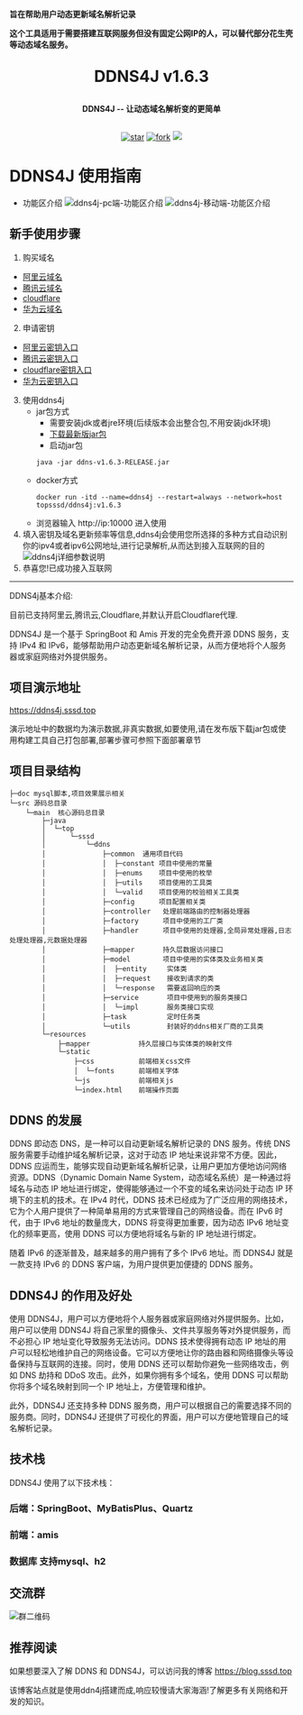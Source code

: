 **旨在帮助用户动态更新域名解析记录**

**这个工具适用于需要搭建互联网服务但没有固定公网IP的人，可以替代部分花生壳等动态域名服务。**

<h1 align="center" style="margin: 30px 0 30px; font-weight: bold;">DDNS4J v1.6.3</h1>
<h4 align="center" style="margin: 30px 0 30px; font-weight: bold;">DDNS4J -- 让动态域名解析变的更简单</h4>

<p align="center">
<a href='https://gitee.com/Xsssd/ddns4j/stargazers'><img src='https://gitee.com/Xsssd/ddns4j/badge/star.svg?theme=dark' alt='star'></img></a>
<a href='https://gitee.com/Xsssd/ddns4j/members'><img src='https://gitee.com/Xsssd/ddns4j/badge/fork.svg?theme=dark' alt='fork'></img></a>
<a href='https://img.shields.io/badge/license-apache-blue'><img src='https://img.shields.io/badge/license-apache-blue'></img></a>
</p>


# DDNS4J 使用指南
- 功能区介绍
![ddns4j-pc端-功能区介绍](./doc/ddns4j-web端-功能区介绍.png "ddns4j-web端-功能区介绍.png")
![ddns4j-移动端-功能区介绍](./doc/ddns4j-移动端-功能区介绍.png "ddns4j-移动端-功能区介绍.png")

## 新手使用步骤
1. 购买域名
 - [阿里云域名](https://wanwang.aliyun.com/domain)
 - [腾讯云域名](https://dnspod.cloud.tencent.com/)
 - [cloudflare](https://www.cloudflare.com/zh-cn/products/registrar/)
 - [华为云域名](https://www.huaweicloud.com/product/domain.html)
2. 申请密钥
  - [阿里云密钥入口](https://ram.console.aliyun.com/manage/ak)
  - [腾讯云密钥入口](https://console.dnspod.cn/account/token/apikey)
  - [cloudflare密钥入口](https://dash.cloudflare.com/profile/api-tokens)
  - [华为云密钥入口](https://console.huaweicloud.com/iam/)
3. 使用ddns4j
   - jar包方式
      - 需要安装jdk或者jre环境(后续版本会出整合包,不用安装jdk环境)
      - [下载最新版jar包](https://gitee.com/Xsssd/ddns4j/releases)
      - 启动jar包
     ```
     java -jar ddns-v1.6.3-RELEASE.jar
     ```
   - docker方式
     ```
     docker run -itd --name=ddns4j --restart=always --network=host  topsssd/ddns4j:v1.6.3
     ```
   - 浏览器输入 http://ip:10000 进入使用
4. 填入密钥及域名更新频率等信息,ddns4j会使用您所选择的多种方式自动识别你的ipv4或者ipv6公网地址,进行记录解析,从而达到接入互联网的目的
   ![ddns4j详细参数说明](./doc/ddns4j-详细参数说明.png "ddns4j详细参数说明")
5. 恭喜您!已成功接入互联网

****

DDNS4j基本介绍:

目前已支持阿里云,腾讯云,Cloudflare,并默认开启Cloudflare代理.

DDNS4J 是一个基于 SpringBoot 和 Amis 开发的完全免费开源 DDNS 服务，支持 IPv4 和 IPv6，能够帮助用户动态更新域名解析记录，从而方便地将个人服务器或家庭网络对外提供服务。

## 项目演示地址

https://ddns4j.sssd.top

演示地址中的数据均为演示数据,非真实数据,如要使用,请在发布版下载jar包或使用构建工具自己打包部署,部署步骤可参照下面部署章节

## 项目目录结构
```
├─doc mysql脚本,项目效果展示相关
└─src 源码总目录
    └─main  核心源码总目录
        ├─java  
        │  └─top
        │      └─sssd
        │          └─ddns
        │              ├─common  通用项目代码
        │              │  ├─constant 项目中使用的常量
        │              │  ├─enums    项目中使用的枚举
        │              │  ├─utils    项目使用的工具类
        │              │  └─valid    项目使用的校验相关工具类
        │              ├─config      项目配置相关类
        │              ├─controller   处理前端路由的控制器处理器
        │              ├─factory      项目中使用的工厂类
        │              ├─handler      项目中使用的处理器,全局异常处理器,日志处理处理器,元数据处理器
        │              ├─mapper       持久层数据访问接口
        │              ├─model        项目中使用的实体类及业务相关类
        │              │  ├─entity     实体类
        │              │  ├─request    接收到请求的类
        │              │  └─response   需要返回响应的类
        │              ├─service       项目中使用到的服务类接口
        │              │  └─impl       服务类接口实现
        │              ├─task          定时任务类
        │              └─utils         封装好的ddns相关厂商的工具类 
        └─resources
            ├─mapper            持久层接口与实体类的映射文件
            └─static
                ├─css           前端相关css文件
                │  └─fonts      前端相关字体
                └─js            前端相关js
                └─index.html    前端操作页面
```

## DDNS 的发展
DDNS 即动态 DNS，是一种可以自动更新域名解析记录的 DNS 服务。传统 DNS 服务需要手动维护域名解析记录，这对于动态 IP 地址来说非常不方便。因此，DDNS 应运而生，能够实现自动更新域名解析记录，让用户更加方便地访问网络资源。DDNS（Dynamic Domain Name System，动态域名系统）是一种通过将域名与动态 IP 地址进行绑定，使得能够通过一个不变的域名来访问处于动态 IP 环境下的主机的技术。在 IPv4 时代，DDNS 技术已经成为了广泛应用的网络技术，它为个人用户提供了一种简单易用的方式来管理自己的网络设备。而在 IPv6 时代，由于 IPv6 地址的数量庞大，DDNS 将变得更加重要，因为动态 IPv6 地址变化的频率更高，使用 DDNS 可以方便地将域名与新的 IP 地址进行绑定。

随着 IPv6 的逐渐普及，越来越多的用户拥有了多个 IPv6 地址。而 DDNS4J 就是一款支持 IPv6 的 DDNS 客户端，为用户提供更加便捷的 DDNS 服务。

## DDNS4J 的作用及好处
使用 DDNS4J，用户可以方便地将个人服务器或家庭网络对外提供服务。比如，用户可以使用 DDNS4J 将自己家里的摄像头、文件共享服务等对外提供服务，而不必担心 IP 地址变化导致服务无法访问。DDNS 技术使得拥有动态 IP 地址的用户可以轻松地维护自己的网络设备。它可以方便地让你的路由器和网络摄像头等设备保持与互联网的连接。同时，使用 DDNS 还可以帮助你避免一些网络攻击，例如 DNS 劫持和 DDoS 攻击。此外，如果你拥有多个域名，使用 DDNS 可以帮助你将多个域名映射到同一个 IP 地址上，方便管理和维护。

此外，DDNS4J 还支持多种 DDNS 服务商，用户可以根据自己的需要选择不同的服务商。同时，DDNS4J 还提供了可视化的界面，用户可以方便地管理自己的域名解析记录。

## 技术栈
DDNS4J 使用了以下技术栈：

### 后端：SpringBoot、MyBatisPlus、Quartz
### 前端：amis
### 数据库 支持mysql、h2

## 交流群
![群二维码](./doc/ddns4j交流群(一)群二维码.png "QQ群二维码")

## 推荐阅读
如果想要深入了解 DDNS 和 DDNS4J，可以访问我的博客 https://blog.sssd.top

该博客站点就是使用ddn4j搭建而成,响应较慢请大家海涵!了解更多有关网络和开发的知识。